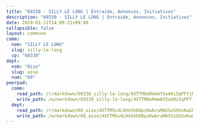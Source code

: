 ```yaml
---
title: "60330 - SILLY LE LONG | Entraide, Annonces, Initiatives"
description: "60330 - SILLY LE LONG | Entraide, Annonces, Initiatives"
date: 2020-01-11T14:09:21+09:00
collapsible: false
layout: commune
comm:
  nom: "SILLY LE LONG"
  slug: silly-le-long
  cp: "60330"
dept:
  nom: "Oise"
  slug: oise
  num: "60"
peerpad:
  comm:
    read_path: /r/markdown/60330_silly-le-long/4XTTM8eRmmAY5xm9i5qPFYjh34muXJvXFFCKf8AKAi8GWxvpo
    write_path: /w/markdown/60330_silly-le-long/4XTTM8eRmmAY5xm9i5qPFYjh34muXJvXFFCKf8AKAi8GWxvpo-K3TgUYVcevbJfC1FMpErJvr9gyXsBeAJD7SdrSJL1uBfbALeNtRZ9rqaFmvwpSAo7zZ8UtkEfqNE3ENxkadDwfu7YcP8ajN8f17DrXQ6RPwiTMdRSpdcASCUcHqQDcXNyKiivm1h
  dept:
    read_path: /r/markdown/60_oise/4XTTM5v4LHVeShD8pzKwbruMASSzGXUvKwGPyPNR6Aq6aruGY
    write_path: /w/markdown/60_oise/4XTTM5v4LHVeShD8pzKwbruMASSzGXUvKwGPyPNR6Aq6aruGY-K3TgTfEPmBuMGxs3WizC7aafmuSUvuvwsE7nM986pS4fEczEhokrfL1mXNtU722XatpEcDhfhLf5xd24JkCKBD4DcQHeF5CYjEkAVzDN3PuQerZfYGZ5zy2XFcJNh2Z1pYjLoQTn
---
```


